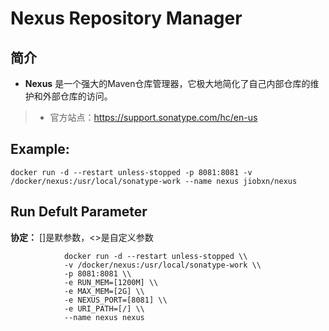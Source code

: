 Nexus Repository Manager
===
## 简介
* **Nexus** 是一个强大的Maven仓库管理器，它极大地简化了自己内部仓库的维护和外部仓库的访问。
> * 官方站点：https://support.sonatype.com/hc/en-us


## Example:

    docker run -d --restart unless-stopped -p 8081:8081 -v /docker/nexus:/usr/local/sonatype-work --name nexus jiobxn/nexus

## Run Defult Parameter
**协定：** []是默参数，<>是自定义参数

				docker run -d --restart unless-stopped \\
				-v /docker/nexus:/usr/local/sonatype-work \\
				-p 8081:8081 \\
				-e RUN_MEM=[1200M] \\
				-e MAX_MEM=[2G] \\
				-e NEXUS_PORT=[8081] \\
				-e URI_PATH=[/] \\
				--name nexus nexus
